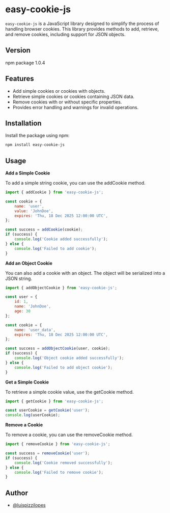 # easy-cookie-js

`easy-cookie-js` is a JavaScript library designed to simplify the process of handling browser cookies. This library provides methods to add, retrieve, and remove cookies, including support for JSON objects.

## Version

npm package 1.0.4

## Features

- Add simple cookies or cookies with objects.
- Retrieve simple cookies or cookies containing JSON data.
- Remove cookies with or without specific properties.
- Provides error handling and warnings for invalid operations.

## Installation

Install the package using npm:

```bash
npm install easy-cookie-js
```

## Usage

**Add a Simple Cookie**

To add a simple string cookie, you can use the addCookie method.

```javascript
import { addCookie } from 'easy-cookie-js';

const cookie = {
    name: 'user',
    value: 'JohnDoe',
    expires: 'Thu, 18 Dec 2025 12:00:00 UTC',
};

const success = addCookie(cookie);
if (success) {
    console.log('Cookie added successfully');
} else {
    console.log('Failed to add cookie');
}
```

**Add an Object Cookie**

You can also add a cookie with an object. The object will be serialized into a JSON string.

```javascript
import { addObjectCookie } from 'easy-cookie-js';

const user = {
    id: 1,
    name: 'JohnDoe',
    age: 30
};

const cookie = {
    name: 'user_data',
    expires: 'Thu, 18 Dec 2025 12:00:00 UTC',
};

const success = addObjectCookie(user, cookie);
if (success) {
    console.log('Object cookie added successfully');
} else {
    console.log('Failed to add object cookie');
}
```

**Get a Simple Cookie**

To retrieve a simple cookie value, use the getCookie method.

```javascript
import { getCookie } from 'easy-cookie-js';

const userCookie = getCookie('user');
console.log(userCookie);
```

**Remove a Cookie**

To remove a cookie, you can use the removeCookie method.

```javascript
import { removeCookie } from 'easy-cookie-js';

const success = removeCookie('user');
if (success) {
    console.log('Cookie removed successfully');
} else {
    console.log('Failed to remove cookie');
}
```
## Author

- [@luispizzilopes](https://www.github.com/luispizzilopes)


